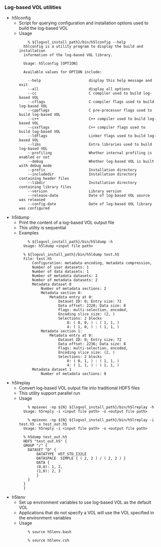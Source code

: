 ### Log-based VOL utilities

* h5lconfig
  + Script for querying configuration and installation options used to build the log-based VOL
  + Usage
    ```
	    % ${logvol_install_path}/bin/h5lconfig --help
      h5lconfig is a utility program to display the build and installation
      information of the log-based VOL library.

      Usage: h5lconfig [OPTION]

      Available values for OPTION include:

        --help                      display this help message and exit
        --all                       display all options
        --cc                        C compiler used to build log-based VOL
        --cflags                    C compiler flags used to build log-based VOL
        --cppflags                  C pre-processor flags used to build log-based VOL
        --c++                       C++ compiler used to build log-based VOL
        --cxxflags                  C++ compiler flags used to build log-based VOL
        --ldflags                   Linker flags used to build log-based VOL
        --libs                      Extra libraries used to build log-based VOL
        --profiling                 Whether internal profiling is enabled or not
        --debug                     Whether log-based VOL is built with debug mode
        --prefix                    Installation directory
        --includedir                Installation directory containing header files
        --libdir                    Installation directory containing library files
        --version                   Library version
        --release-date              Date of log-based VOL source was released
        --config-date               Date of log-based VOL library was configured
    ```
* h5ldump
  + Print the content of a log-based VOL output file
  + This utility is sequential
  + Examples
    ```
	    % ${logvol_install_path}/bin/h5ldump -h
      Usage: h5ldump <input file path>

      % ${logvol_install_path}/bin/h5ldump test.h5 
      File: test.h5
          Configuration: metadata encoding, metadata compression, 
          Number of user datasets: 1
          Number of data datasets: 1
          Number of metadata datasets: 2
          Number of metadata datasets: 2
          Metadata dataset 0
              Number of metadata sections: 2
              Metadata section 0: 
                  Metadata entry at 0: 
                      Dataset ID: 0; Entry size: 72
                      Data offset: 2228; Data size: 8
                      Flags: multi-selection, encoded, 
                      Encoding slice size: (2, )
                      Selections: 2 blocks
                          0: ( 0, 0, ) : ( 1, 1, )
                          4: ( 1, 0, ) : ( 1, 1, )
              Metadata section 1: 
                  Metadata entry at 0: 
                      Dataset ID: 0; Entry size: 72
                      Data offset: 2236; Data size: 8
                      Flags: multi-selection, encoded, 
                      Encoding slice size: (2, )
                      Selections: 2 blocks
                          0: ( 0, 1, ) : ( 1, 1, )
                          4: ( 1, 1, ) : ( 1, 1, )
          Metadata dataset 1
              Number of metadata sections: 0
    ```
* h5lreplay
  + Convert log-based VOL output file into traditional HDF5 files
  + This utility support parallel run
  + Usage
    ```
	    % mpiexec -np ${N} ${logvol_install_path}/bin/h5lreplay -h
      Usage: h5reply -i <input file path> -o <output file path>

	    % mpiexec -np ${N} ${logvol_install_path}/bin/h5lreplay -i test.h5 -o test_out.h5
      Usage: h5reply -i <input file path> -o <output file path>

      % h5dump test_out.h5
      HDF5 "test_out.h5" {
      GROUP "/" {
        DATASET "D" {
            DATATYPE  H5T_STD_I32LE
            DATASPACE  SIMPLE { ( 2, 2 ) / ( 2, 2 ) }
            DATA {
            (0,0): 1, 2,
            (1,0): 2, 3
            }
        }
      }
      }
    ```
* h5lenv
  + Set up environment variables to use log-based VOL as the default VOL
  + Applications that do not specify a VOL will use the VOL specified in the environment variables
  + Usage
    ```
	    % source h5lenv.bash
    ```
    ```
        % source h5lenv.csh
    ```